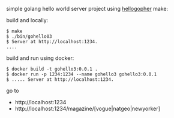 simple golang hello world server project using [hellogopher](https://github.com/cloudflare/hellogopher) make:

build and locally:
```
$ make
$ ./bin/gohello03
$ Server at http://localhost:1234.
....
```

build and run using docker:
```
$ docker build -t gohello3:0.0.1 .
$ docker run -p 1234:1234 --name gohello3 gohello3:0.0.1
$ ..... Server at http://localhost:1234.
```

go to
- http://localhost:1234
- http://localhost:1234/magazine/[vogue|natgeo|newyorker]
